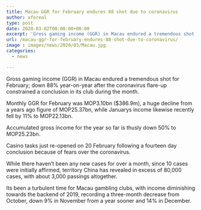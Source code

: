 ```yaml
---
title: Macau GGR for February endures 88 shot due to coronavirus
author: xforeal 
type: post
date: 2020-03-02T00:00:00+00:00
excerpt: 'Gross gaming income (GGR) in Macau endured a tremendous shot for February; down 88&amp;percnt; year-on-year after the coronavirus episode constrained a conclusion in its gambling clubs during the month '
url: /macau-ggr-for-february-endures-88-shot-due-to-coronavirus/
image : images/news/2020/03/Macau.jpg
categories:
  - news

---
```

Gross gaming income (GGR) in Macau endured a tremendous shot for February; down 88&percnt; year-on-year after the coronavirus flare-up constrained a conclusion in its club during the month. 

Monthly GGR for February was MOP3.10bn ($386.9m), a huge decline from a years ago figure of MOP25.37bn, while Januarys income likewise recently fell by 11&percnt; to MOP22.13bn. 

Accumulated gross income for the year so far is thusly down 50&percnt; to MOP25.23bn. 

Casino tasks just re-opened on 20 February following a fourteen day conclusion because of fears over the coronavirus. 

While there haven&#8217;t been any new cases for over a month, since 10 cases were initially affirmed, territory China has revealed in excess of 80,000 cases, with about 3,000 passings altogether. 

Its been a turbulent time for Macau gambling clubs, with income diminishing towards the backend of 2019, recording a three-month decrease from October, down 9&percnt; in November from a year sooner and 14&percnt; in December.